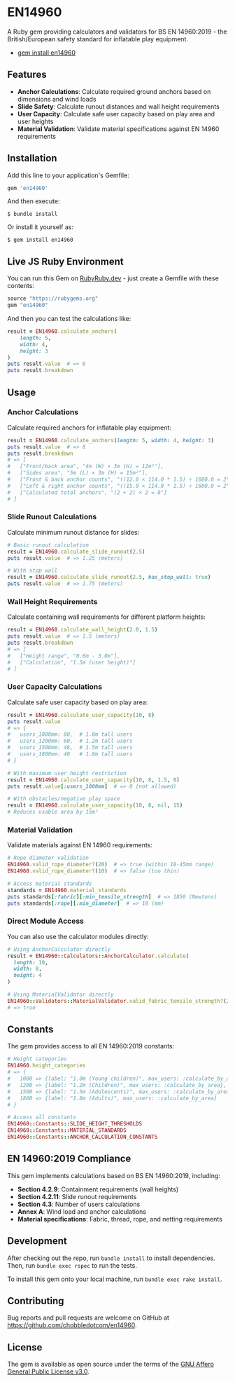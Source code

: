 # EN14960

A Ruby gem providing calculators and validators for BS EN 14960:2019 - the British/European safety standard for inflatable play equipment.

- [gem install en14960](https://rubygems.org/gems/en14960)

## Features

- **Anchor Calculations**: Calculate required ground anchors based on dimensions and wind loads
- **Slide Safety**: Calculate runout distances and wall height requirements
- **User Capacity**: Calculate safe user capacity based on play area and user heights
- **Material Validation**: Validate material specifications against EN 14960 requirements

## Installation

Add this line to your application's Gemfile:

```ruby
gem 'en14960'
```

And then execute:

    $ bundle install

Or install it yourself as:

    $ gem install en14960

## Live JS Ruby Environment

You can run this Gem on [RubyRuby.dev](https://runruby.dev) - just create a Gemfile with these contents:

```ruby
source "https://rubygems.org"
gem "en14960"
```

And then you can test the calculations like:

```ruby
result = EN14960.calculate_anchors(
    length: 5,
    width: 4,
    height: 3
)
puts result.value  # => 8
puts result.breakdown
```

## Usage

### Anchor Calculations

Calculate required anchors for inflatable play equipment:

```ruby
result = EN14960.calculate_anchors(length: 5, width: 4, height: 3)
puts result.value  # => 8
puts result.breakdown
# => [
#   ["Front/back area", "4m (W) × 3m (H) = 12m²"],
#   ["Sides area", "5m (L) × 3m (H) = 15m²"],
#   ["Front & back anchor counts", "((12.0 × 114.0 * 1.5) ÷ 1600.0 = 2"],
#   ["Left & right anchor counts", "((15.0 × 114.0 * 1.5) ÷ 1600.0 = 2"],
#   ["Calculated total anchors", "(2 + 2) × 2 = 8"]
# ]
```

### Slide Runout Calculations

Calculate minimum runout distance for slides:

```ruby
# Basic runout calculation
result = EN14960.calculate_slide_runout(2.5)
puts result.value  # => 1.25 (meters)

# With stop wall
result = EN14960.calculate_slide_runout(2.5, has_stop_wall: true)
puts result.value  # => 1.75 (meters)
```

### Wall Height Requirements

Calculate containing wall requirements for different platform heights:

```ruby
result = EN14960.calculate_wall_height(2.0, 1.5)
puts result.value  # => 1.5 (meters)
puts result.breakdown
# => [
#   ["Height range", "0.6m - 3.0m"],
#   ["Calculation", "1.5m (user height)"]
# ]
```

### User Capacity Calculations

Calculate safe user capacity based on play area:

```ruby
result = EN14960.calculate_user_capacity(10, 8)
puts result.value
# => {
#   users_1000mm: 80,  # 1.0m tall users
#   users_1200mm: 60,  # 1.2m tall users
#   users_1500mm: 48,  # 1.5m tall users
#   users_1800mm: 40   # 1.8m tall users
# }

# With maximum user height restriction
result = EN14960.calculate_user_capacity(10, 8, 1.5, 0)
puts result.value[:users_1800mm]  # => 0 (not allowed)

# With obstacles/negative play space
result = EN14960.calculate_user_capacity(10, 8, nil, 15)
# Reduces usable area by 15m²
```

### Material Validation

Validate materials against EN 14960 requirements:

```ruby
# Rope diameter validation
EN14960.valid_rope_diameter?(20)  # => true (within 18-45mm range)
EN14960.valid_rope_diameter?(10)  # => false (too thin)

# Access material standards
standards = EN14960.material_standards
puts standards[:fabric][:min_tensile_strength]  # => 1850 (Newtons)
puts standards[:rope][:min_diameter]  # => 18 (mm)
```

### Direct Module Access

You can also use the calculator modules directly:

```ruby
# Using AnchorCalculator directly
result = EN14960::Calculators::AnchorCalculator.calculate(
  length: 10,
  width: 8,
  height: 4
)

# Using MaterialValidator directly
EN14960::Validators::MaterialValidator.valid_fabric_tensile_strength?(2000)
# => true
```

## Constants

The gem provides access to all EN 14960:2019 constants:

```ruby
# Height categories
EN14960.height_categories
# => {
#   1000 => {label: "1.0m (Young children)", max_users: :calculate_by_area},
#   1200 => {label: "1.2m (Children)", max_users: :calculate_by_area},
#   1500 => {label: "1.5m (Adolescents)", max_users: :calculate_by_area},
#   1800 => {label: "1.8m (Adults)", max_users: :calculate_by_area}
# }

# Access all constants
EN14960::Constants::SLIDE_HEIGHT_THRESHOLDS
EN14960::Constants::MATERIAL_STANDARDS
EN14960::Constants::ANCHOR_CALCULATION_CONSTANTS
```

## EN 14960:2019 Compliance

This gem implements calculations based on BS EN 14960:2019, including:

- **Section 4.2.9**: Containment requirements (wall heights)
- **Section 4.2.11**: Slide runout requirements
- **Section 4.3**: Number of users calculations
- **Annex A**: Wind load and anchor calculations
- **Material specifications**: Fabric, thread, rope, and netting requirements

## Development

After checking out the repo, run `bundle install` to install dependencies. Then, run `bundle exec rspec` to run the tests.

To install this gem onto your local machine, run `bundle exec rake install`.

## Contributing

Bug reports and pull requests are welcome on GitHub at https://github.com/chobbledotcom/en14960.

## License

The gem is available as open source under the terms of the [GNU Affero General Public License v3.0](https://www.gnu.org/licenses/agpl-3.0.html).
